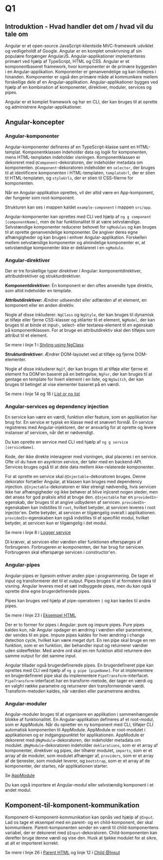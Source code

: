 # Q1

<!-- Hvis ikke nok: Angular data binding (Angular Components) -->

<!-- Referencer til koden vil blive lavet i markdown ved hjælp af: Se mere i linje XX i [Navn på uddrag]("STI_TIL_FIL") -->

## Introduktion - Hvad handler det om / hvad vil du tale om

<!-- Dæk følgende punkter:
    - Explain the basic Angular concepts (components, directives, modules, services, pipes)
    - Explain how dependency injection is used in Angular
    - Explain how to component-to-component communication can be implemented 
-->

Angular er et open-source JavaScript-klientside MVC-framework udviklet og vedligeholdt af Google. Angular er en komplet omskrivning af sin populære forgænger AngularJS. Angular-applikationer implementeres primært ved hjælp af TypeScript, HTML og CSS. Angular er et komponentbaseret framework, hvor komponenter er de primære byggesten i en Angular-applikation. Komponenter er genanvendelige og kan indlejres i hinanden. Komponenter er også den primære måde at kommunikere mellem forskellige dele af en Angular-applikation. Angular-applikationer bygges ved hjælp af en kombination af komponenter, direktiver, moduler, services og pipes.

Angular er et komplet framework og har en CLI, der kan bruges til at oprette og administrere Angular-applikationer.

## Angular-koncepter

### Angular-komponenter

Angular-komponenter defineres af en TypeScript-klasse samt en HTML-templat. Komponentklassen indeholder data og logik for komponenten, mens HTML-templaten indeholder visningen. Komponentklassen er dekoreret med `@Component`-dekoratoren, der indeholder metadata om komponenten. `@Component`-dekoratoren indeholder en `selector`, der bruges til at identificere komponenten i HTML-templaten, `templateUrl`, der er stien til HTML-templaten, og `styleUrls`, der er stien til CSS-filerne for komponenten.

Når en Angular-applikation oprettes, vil der altid være en App-komponent, der fungerer som root-komponent.

Strukturen kan ses i mappen kaldet `example-component` i mappen `src/app`.

Angular-komponenter kan oprettes med CLI ved hjælp af `ng g component [componentName]`, men de har funktionalitet til at være selvstændige. Selvstændige komponenter reducerer behovet for `ngModules` og kan bruges til at oprette genanvendelige komponenter. De angiver deres egne afhængigheder og kan bruges i enhver Angular-applikation. Forskellen mellem selvstændige komponenter og almindelige komponenter er, at selvstændige komponenter ikke er deklareret i en `ngModule`.

### Angular-direktiver

Der er tre forskellige typer direktiver i Angular: komponentdirektiver, attributdirektiver og strukturdirektiver.

**Komponentdirektiver:**
En komponent er den oftes anvendte type direktiv, som altid indeholder en template.

**Attributdirektiver:**
Ændrer udseendet eller adfærden af et element, en komponent eller en anden direktiv.

Nogle af disse inkluderer: `NgClass` og `NgStyle`, der kan bruges til dynamisk at tilføje eller fjerne CSS-klasser og stilarter til et element, `NgModel`, der kan bruges til at binde et input-, select- eller textarea-element til en egenskab på komponentklassen. For at bruge en attributdirektiv skal den tilføjes som attribut til et element.

Se mere i linje 1 i [Styling using NgClass](./src/app/example-component/example-component.component.html)

**Strukturdirektiver:**
Ændrer DOM-layoutet ved at tilføje og fjerne DOM-elementer.

Nogle af disse inkluderer `NgIf`, der kan bruges til at tilføje eller fjerne et element fra DOM'en baseret på en betingelse, `NgFor`, der kan bruges til at gentage en template for hvert element i en liste, og `NgSwitch`, der kan bruges til betinget at vise elementer baseret på en værdi.

Se mere i linje 14 og 16 i [List or no list](./src/app/example-component/example-component.component.html)

### Angular-services og dependency injection

En service kan være en værdi, funktion eller feature, som en applikation har brug for. En service er typisk en klasse med et snævert formål. En service registreres med Angular-injektoren, der er ansvarlig for at oprette og levere instanser af servicen, når det er nødvendigt.

Du kan oprette en service med CLI ved hjælp af `ng g service [serviceName]`.

Kode, der ikke direkte interagerer med visningen, skal placeres i en service. Ofte vil du have en asynkron service, der taler med en backend-API. Services bruges også til at dele data mellem ikke-relaterede komponenter.

For at oprette en service skal `@Injectable`-dekoratoren bruges. Denne dekorator fortæller Angular, at klassen kan bruges med dependency injection. `@Injectable`-dekoratoren er ikke strengt nødvendig, hvis servicen ikke har afhængigheder og ikke behøver at blive injiceret nogen steder, men det anses for god praksis altid at bruge den. `@Injectable` har en `providedIn`-egenskab, der bruges til at angive udbyderen af servicen. `providedIn`-egenskaben kan indstilles til `root`, hvilket betyder, at servicen leveres i root injector'en. Dette betyder, at servicen er tilgængelig overalt i applikationen. `providedIn`-egenskaben kan også indstilles til et specifikt modul, hvilket betyder, at servicen kun er tilgængelig i det modul.

Se mere i linje 8 i [Logger service](./src/app/logger.service.ts)

DI kræver, at servicen eller værdien eller funktionen efterspørges af forbrugeren. Forbrugeren er komponenten, der har brug for servicen. Forbrugeren skal efterspørge servicen i constructor'en.

### Angular-pipes

Angular-pipes er ligesom enhver anden pipe i programmering. De tager et input og transformerer det til et output. Pipes bruges til at formatere data til visning. Angular leveres med et sæt indbyggede pipes, men du kan også oprette dine egne brugerdefinerede pipes.

Pipes kan bruges ved hjælp af pipe-operatoren `|` og kan kædes til andre pipes.

Se mere i linje 23 i [Eksempel HTML](./src/app/example-component/example-component.component.html)

Der er to former for pipes i Angular: pure og impure pipes. Pure pipes kaldes kun, når Angular opdager en ændring i værdien eller parametrene, der sendes til en pipe. Impure pipes kaldes for hver ændring i change detection cycle, hvilket kan være meget dyrt. En ren pipe skal bruge en ren funktion, som er en funktion, der behandler input og returnerer værdier uden sideeffekter. Med andre ord skal en ren funktion altid returnere den samme output for det samme input.

Angular tillader også brugerdefinerede pipes. En brugerdefineret pipe kan oprettes med CLI ved hjælp af `ng g pipe [pipeName]`. For at implementere en brugerdefineret pipe skal du implementere `PipeTransform`-interfacet. `PipeTransform`-interfacet har en transform-metode, der tager en værdi og en valgfri række parametre og returnerer den transformerende værdi. Transform-metoden kaldes, når værdien eller parametrene ændres.

### Angular-moduler

Angular-moduler bruges til at organisere en applikation i sammenhængende blokke af funktionalitet. En Angular-applikation defineres af et root-modul, som er AppModule. Når du opretter en ny komponent med CLI, tilføjer CLI automatisk komponenten til AppModule. AppModule er root-modulet i applikationen og er indgangspunktet for applikationen. AppModule er dekoreret med `@NgModule`-dekoratoren, der indeholder metadata om modulet. `@NgModule`-dekoratoren indeholder `deklarations`, som er et array af komponenter, direktiver og pipes, der tilhører modulet, `imports`, som er et array af de moduler, som modulet afhænger af, `providers`, som er et array af de tjenester, som modulet leverer, og `bootstrap`, som er et array af de komponenter, der startes, når applikationen starter.

Se [AppModule](./src/app/app.module.ts)

Du kan også importere et Angular-modul eller selvstændig komponent i et andet modul.

## Komponent-til-komponent-kommunikation

Komponent-til-komponent-kommunikation kan opnås ved hjælp af `@Input`. Lad os tage et eksempel med en parent- og en child-komponent, der skal kommunikere. Parent-komponenten sender en værdi til child-komponentens variabel, der er dekoreret med `@Input`-dekoratoren. Child-komponenten kan derefter bruge denne værdi og vise den. Husk at tjekke modulet for at sikre, at alt er importeret korrekt.

Se mere i linje 26 i [Parent HTML](./src/app/example-component/example-component.component.html) og linje 12 i [Child @Input](./src/app/display-count/display-count.component.ts)
